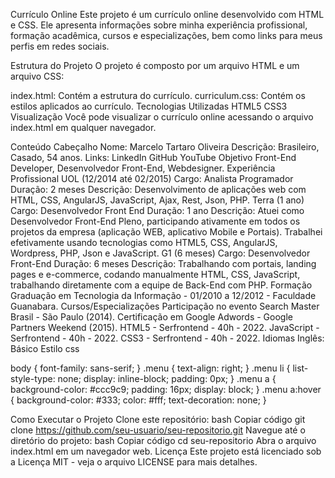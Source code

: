 Currículo Online
Este projeto é um currículo online desenvolvido com HTML e CSS. Ele apresenta informações sobre minha experiência profissional, formação acadêmica, cursos e especializações, bem como links para meus perfis em redes sociais.

Estrutura do Projeto
O projeto é composto por um arquivo HTML e um arquivo CSS:

index.html: Contém a estrutura do currículo.
curriculum.css: Contém os estilos aplicados ao currículo.
Tecnologias Utilizadas
HTML5
CSS3
Visualização
Você pode visualizar o currículo online acessando o arquivo index.html em qualquer navegador.

Conteúdo
Cabeçalho
Nome: Marcelo Tartaro Oliveira
Descrição: Brasileiro, Casado, 54 anos.
Links:
LinkedIn
GitHub
YouTube
Objetivo
Front-End Developer, Desenvolvedor Front-End, Webdesigner.
Experiência Profissional
UOL (12/2014 até 02/2015)
Cargo: Analista Programador
Duração: 2 meses
Descrição: Desenvolvimento de aplicações web com HTML, CSS, AngularJS, JavaScript, Ajax, Rest, Json, PHP.
Terra (1 ano)
Cargo: Desenvolvedor Front End
Duração: 1 ano
Descrição: Atuei como Desenvolvedor Front-End Pleno, participando ativamente em todos os projetos da empresa (aplicação WEB, aplicativo Mobile e Portais). Trabalhei efetivamente usando tecnologias como HTML5, CSS, AngularJS, Wordpress, PHP, Json e JavaScript.
G1 (6 meses)
Cargo: Desenvolvedor Front-End
Duração: 6 meses
Descrição: Trabalhando com portais, landing pages e e-commerce, codando manualmente HTML, CSS, JavaScript, trabalhando diretamente com a equipe de Back-End com PHP.
Formação
Graduação em Tecnologia da Informação - 01/2010 a 12/2012 - Faculdade Guanabara.
Cursos/Especializações
Participação no evento Search Master Brasil - São Paulo (2014).
Certificação em Google Adwords - Google Partners Weekend (2015).
HTML5 - Serfrontend - 40h - 2022.
JavaScript - Serfrontend - 40h - 2022.
CSS3 - Serfrontend - 40h - 2022.
Idiomas
Inglês: Básico
Estilo
css


body {
  font-family: sans-serif;
}
.menu {
  text-align: right;
}
.menu li {
  list-style-type: none;
  display: inline-block;
  padding: 0px;
}
.menu a {
  background-color: #ccc9c9;
  padding: 16px;
  display: block;
}
.menu a:hover {
  background-color: #333;
  color: #fff;
  text-decoration: none;
}


Como Executar o Projeto
Clone este repositório:
bash
Copiar código
git clone https://github.com/seu-usuario/seu-repositorio.git
Navegue até o diretório do projeto:
bash
Copiar código
cd seu-repositorio
Abra o arquivo index.html em um navegador web.
Licença
Este projeto está licenciado sob a Licença MIT - veja o arquivo LICENSE para mais detalhes.

